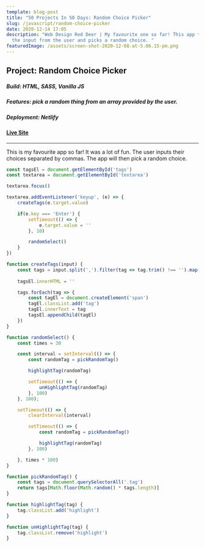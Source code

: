 ```yaml
---
template: blog-post
title: "50 Projects In 50 Days: Random Choice Picker"
slug: /javascript/random-choice-picker
date: 2020-12-14 17:05
description: "Web Design Red Deer | My favourite one so far! This app takes in
  the input from the user and picks a random choice. "
featuredImage: /assets/screen-shot-2020-12-08-at-5.06.15-pm.png
---
```

## Project: Random Choice Picker

##### Build: HTML, SASS, Vanilla JS

##### Features: pick a random thing from an array provided by the user.

##### Deployment: Netlify

#### [Live Site](https://50-projects-in-50-days.netlify.app/random-choice-picker)

- - -

This is my favourite app so far! It was a lot of fun. The user inputs their choices separated by commas. The app will then pick a random choice.

```javascript
const tagsEl = document.getElementById('tags')
const textarea = document.getElementById('textarea')

textarea.focus()

textarea.addEventListener('keyup', (e) => {
    createTags(e.target.value)

    if(e.key === 'Enter') {
        setTimeout(() => {
            e.target.value = ''
        }, 10)

        randomSelect()
    }
})

function createTags(input) {
    const tags = input.split(',').filter(tag => tag.trim() !== '').map(tag => tag.trim())
    
    tagsEl.innerHTML = ''

    tags.forEach(tag => {
        const tagEl = document.createElement('span')
        tagEl.classList.add('tag')
        tagEl.innerText = tag
        tagsEl.appendChild(tagEl)
    })
}

function randomSelect() {
    const times = 30

    const interval = setInterval(() => {
        const randomTag = pickRandomTag()

        highlightTag(randomTag)

        setTimeout(() => {
            unHighlightTag(randomTag)
        }, 100)
    }, 100);

    setTimeout(() => {
        clearInterval(interval)

        setTimeout(() => {
            const randomTag = pickRandomTag()

            highlightTag(randomTag)
        }, 100)

    }, times * 100)
}

function pickRandomTag() {
    const tags = document.querySelectorAll('.tag')
    return tags[Math.floor(Math.random() * tags.length)]
}

function highlightTag(tag) {
    tag.classList.add('highlight')
}

function unHighlightTag(tag) {
    tag.classList.remove('highlight')
}
```